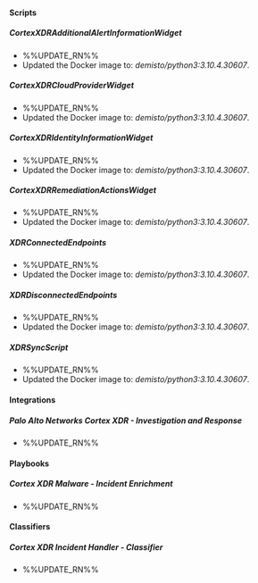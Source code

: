 
#### Scripts
##### CortexXDRAdditionalAlertInformationWidget
- %%UPDATE_RN%%
- Updated the Docker image to: *demisto/python3:3.10.4.30607*.
##### CortexXDRCloudProviderWidget
- %%UPDATE_RN%%
- Updated the Docker image to: *demisto/python3:3.10.4.30607*.
##### CortexXDRIdentityInformationWidget
- %%UPDATE_RN%%
- Updated the Docker image to: *demisto/python3:3.10.4.30607*.
##### CortexXDRRemediationActionsWidget
- %%UPDATE_RN%%
- Updated the Docker image to: *demisto/python3:3.10.4.30607*.
##### XDRConnectedEndpoints
- %%UPDATE_RN%%
- Updated the Docker image to: *demisto/python3:3.10.4.30607*.
##### XDRDisconnectedEndpoints
- %%UPDATE_RN%%
- Updated the Docker image to: *demisto/python3:3.10.4.30607*.
##### XDRSyncScript
- %%UPDATE_RN%%
- Updated the Docker image to: *demisto/python3:3.10.4.30607*.
#### Integrations
##### Palo Alto Networks Cortex XDR - Investigation and Response
- %%UPDATE_RN%%

#### Playbooks
##### Cortex XDR Malware - Incident Enrichment
- %%UPDATE_RN%%

#### Classifiers
##### Cortex XDR Incident Handler - Classifier
- %%UPDATE_RN%%
